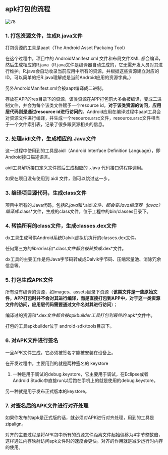 ## apk打包的流程

![78](media/78.png)



### **1. 打包资源文件，生成R.java文件**

打包资源的工具是aapt（The Android Asset Packaing Tool）

在这个过程中，项目中的 AndroidManifest.xml 文件和布局文件XML 都会编译，然后生成相应的R.java（R.java文件是编译器自动生成的，它无需开发人员对其进行维护。R.java会自动收录当前应用中所有的资源，并根据这些资源建立对应的ID。可以简单的把R.java理解成是当前Android应用的资源字典。）

另外AndroidManifest.xml会被aapt编译成二进制。

存放在APP的res目录下的资源，该类资源在APP打包前大多会被编译，变成二进制文件，并会为每个该类文件赋予一个resource id。**对于该类资源的访问，应用层代码则是通过resource id进行访问的**。Android应用在编译过程中aapt工具会对资源文件进行编译，并生成一个resource.arsc文件，resource.arsc文件相当于一个文件索引表，记录了很多跟资源相关的信息。

### **2. 处理aidl文件，生成相应的.Java文件**

这一过程中使用到的工具是aidl（Android Interface Definition Language），即Android接口描述语言。

aidl工具解析接口定义文件然后生成相应的 .Java 代码接口供程序调用。

如果在项目没有使用到 aidl 文件，则可以跳过这一步。

### **3. 编译项目源代码，生成class文件**

项目中所有的.Java代码，包括*R.java*和*.aidl*文件，都会变Java编译器（javac）编译成*.class*文件，生成的class文件，位于工程中的bin/classes目录下。

### **4. 转换所有的class文件，生成classes.dex文件**

dx工具生成可供Android系统Dalvik虚拟机执行的classes.dex文件。

任何第三方的*libraries*和*.class*文件都会被转换成*.dex*文件。

dx工具的主要工作是将Java字节码转成成Dalvik字节码、压缩常量池、消除冗余信息等。

### **5. 打包生成APK文件**

所有没有编译的资源，如images、assets目录下资源（**该类文件是一些原始文件，APP打包时并不会对其进行编译，而是直接打包到APP中，对于这一类资源文件的访问，应用层代码需要通过文件名对其进行访问**）；

编译过的资源和*.dex*文件都会被apkbuilder工具打包到最终的*.apk*文件中。

打包的工具apkbuilder位于 android-sdk/tools目录下。

### **6. 对APK文件进行签名**

一旦APK文件生成，它必须被签名才能被安装在设备上。

在开发过程中，主要用到的就是两种签名的 keystore

1. 一种是用于调试的debug.keystore，它主要用于调试，在Eclipse或者Android Studio中直接run以后跑在手机上的就是使用的debug.keystore。

另一种就是用于发布正式版本的keystore。

### **7. 对签名后的APK文件进行对齐处理**

如果你发布的apk是正式版的话，就必须对APK进行对齐处理，用到的工具是zipalign。

对齐的主要过程是将APK包中所有的资源文件距离文件起始偏移为4字节整数倍，这样通过内存映射访问apk文件时的速度会更快。对齐的作用就是减少运行时内存的使用。